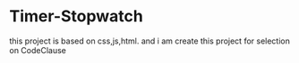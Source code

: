 # Timer-Stopwatch
this project is based on css,js,html.   and i am create this project for selection on CodeClause
